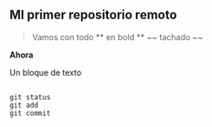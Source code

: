 ## MI primer repositorio remoto

> Vamos con todo
** en bold **
~~ tachado ~~


__Ahora__

Un bloque de texto

```

git status
git add
git commit
``` 

